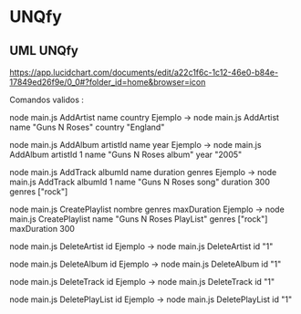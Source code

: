 # UNQfy


## UML UNQfy 
https://app.lucidchart.com/documents/edit/a22c1f6c-1c12-46e0-b84e-17849ed26f9e/0_0#?folder_id=home&browser=icon


Comandos validos :

<add>

node main.js AddArtist name <name> country <country>
Ejemplo -> node main.js AddArtist name "Guns N Roses" country "England"

node main.js AddAlbum artistId <artistId> name <name> year <year>
Ejemplo -> node main.js AddAlbum artistId 1 name "Guns N Roses album" year "2005"

node main.js AddTrack albumId <albumId> name <name> duration <duration> genres <genres>
Ejemplo -> node main.js AddTrack albumId 1 name "Guns N Roses song" duration 300 genres ["rock"]

node main.js CreatePlaylist nombre <albumId> genres <genres> maxDuration <maxDuration>
Ejemplo -> node main.js CreatePlaylist name "Guns N Roses PlayList"  genres ["rock"] maxDuration 300

<delete>

node main.js DeleteArtist id <id>
Ejemplo -> node main.js DeleteArtist id "1"

node main.js DeleteAlbum id <id>
Ejemplo -> node main.js DeleteAlbum id "1"

node main.js DeleteTrack id <id>
Ejemplo -> node main.js DeleteTrack id "1"

node main.js DeletePlayList id <id>
Ejemplo -> node main.js DeletePlayList id "1"